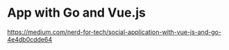 # App with Go and Vue.js

https://medium.com/nerd-for-tech/social-application-with-vue-js-and-go-4e4db0cdde64